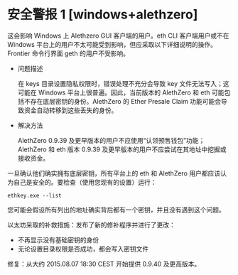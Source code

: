 # 安全警报 1 [windows+alethzero]
这会影响 Windows 上 Alethzero GUI 客户端的用户。eth CLI 客户端用户或不在 Windows 平台上的用户不太可能受到影响，但应采取以下详细说明的操作。 Frontier 命令行界面 geth 的用户不受影响。

- 问题描述

	在 keys 目录设置隐私权限时，错误处理不充分会导致 key 文件无法写入；这可能在 Windows 平台上很普遍。因此，当前版本的 AlethZero 和 eth 可能包括不存在底层密钥的身份。AlethZero 的 Ether Presale Claim 功能可能会导致资金自动转移到这些丢失的身份。
- 解决方法

	AlethZero 0.9.39 及更早版本的用户不应使用“认领预售钱包”功能；AlethZero 和 eth 版本 0.9.39 及更早版本的用户不应尝试在其地址中挖掘或接收资金。

一旦确认他们确实拥有底层密钥，所有平台上的 eth 和 AlethZero 用户都应该认为自己是安全的。要检查（使用您现有的设置）运行：

	ethkey.exe --list
您可能会假设所有列出的地址确实背后都有一个密钥，并且没有遇到这个问题。

以太坊采取的补救措施：发布了新的修补程序并进行了更改：

- 不再显示没有基础密钥的身份
- 无论设置目录权限是否成功，都会写入密钥文件

修复：从大约 2015.08.07 18:30 CEST 开始提供 0.9.40 及更高版本。